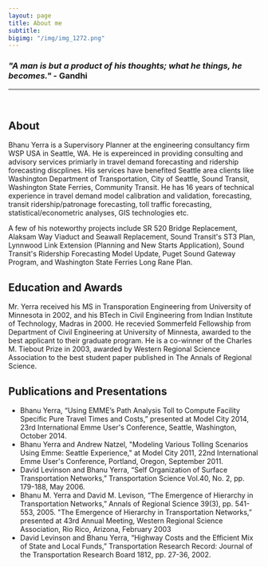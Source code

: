 ```yaml
---
layout: page
title: About me
subtitle: 
bigimg: "/img/img_1272.png"
---
```


### <b><i>"A man is but a product of his thoughts; what he things, he becomes."</i> - Gandhi</b>
<hr>
<br>

## <b>About</b>
Bhanu Yerra is a Supervisory Planner at the engineering consultancy firm WSP USA in Seattle, WA. He is expereinced in providing consulting and advisory services primiarly in travel demand forecasting and ridership forecasting discplines. His services have benefited Seattle area clients like Washington Department of Transportation, City of Seattle, Sound Transit, Washington State Ferries, Community Transit. He has 16 years of technical experience in travel demand model calibration and validation, forecasting, transit ridership/patronage forecasting, toll traffic forecasting, statistical/econometric analyses, GIS technologies etc.

A few of his noteworthy projects include SR 520 Bridge Replacement, Alaksam Way Viaduct and Seawall Replacement, Sound Transit's ST3 Plan, Lynnwood Link Extension (Planning and New Starts Application), Sound Transit's Ridership Forecasting Model Update, Puget Sound Gateway Program, and Washington State Ferries Long Rane Plan. 

## <b> Education and Awards </b>
Mr. Yerra received his MS in Transporation Engineering from University of Minnesota in 2002, and his BTech in Civil Engineering from Indian Institute of Technology, Madras in 2000.
He recevied Sommerfeld Fellowship from Department of Civil Engineering at University of Minnesta, awarded to the best applicant to their graduate program. He is a co-winner of the Charles M. Tiebout Prize in 2003, awarded by Western Regional Science Association to the best student paper published in The Annals of Regional Science.

## <b> Publications and Presentations </b>
* Bhanu Yerra, “Using EMME’s Path Analysis Toll to Compute Facility Specific Pure Travel Times and Costs,” presented at Model City 2014, 23rd International Emme User's Conference, Seattle, Washington, October 2014.
* Bhanu Yerra and Andrew Natzel, "Modeling Various Tolling Scenarios Using Emme: Seattle Experience," at Model City 2011, 22nd International Emme User's Conference, Portland, Oregon, September 2011.
* David Levinson and Bhanu Yerra, “Self Organization of Surface Transportation Networks,” Transportation Science Vol.40, No. 2, pp. 179-188, May 2006.
* Bhanu M. Yerra and David M. Levison, “The Emergence of Hierarchy in Transportation Networks,” Annals of Regional Science 39(3), pp. 541-553, 2005.
"The Emergence of Hierarchy in Transportation Networks,” presented at 43rd Annual Meeting, Western Regional Science Association, Rio Rico, Arizona, February 2003
* David Levinson and Bhanu Yerra, “Highway Costs and the Efficient Mix of State and Local Funds,” Transportation Research Record: Journal of the Transportation Research Board 1812, pp. 27-36, 2002.
